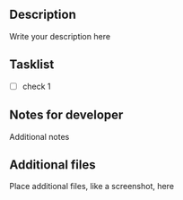 ## Description  
Write your description here   
## Tasklist  
- [ ] check 1
## Notes for developer  
Additional notes  
## Additional files    
Place additional files, like a screenshot, here

